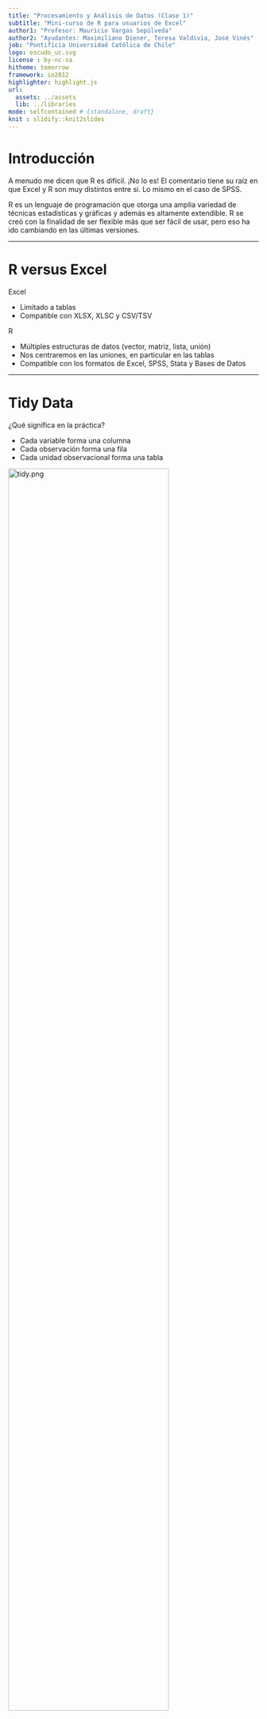 ```yaml
---
title: "Procesamiento y Análisis de Datos (Clase 1)"
subtitle: "Mini-curso de R para usuarios de Excel"
author1: "Profesor: Mauricio Vargas Sepúlveda"
author2: "Ayudantes: Maximiliano Diener, Teresa Valdivia, José Vinés"
job: "Pontificia Universidad Católica de Chile"
logo: escudo_uc.svg
license : by-nc-sa
hitheme: tomorrow
framework: io2012
highlighter: highlight.js
url:
  assets: ../assets
  lib: ../libraries
mode: selfcontained # {standalone, draft}
knit : slidify::knit2slides
---
```




# Introducción

A menudo me dicen que R es difícil. ¡No lo es! El comentario tiene su raíz en que Excel y R son muy distintos entre si. Lo mismo en el caso de SPSS.

R es un lenguaje de programación que otorga una amplia variedad de técnicas estadísticas y gráficas y además es altamente extendible. R se creó con la finalidad de ser flexible más que ser fácil de usar, pero eso ha ido cambiando en las últimas versiones.

---

# R versus Excel

Excel
* Limitado a tablas
* Compatible con XLSX, XLSC y CSV/TSV

R
* Múltiples estructuras de datos (vector, matriz, lista, unión)
* Nos centraremos en las uniones, en particular en las tablas
* Compatible con los formatos de Excel, SPSS, Stata y Bases de Datos

---

# Tidy Data

¿Qué significa en la práctica?

* Cada variable forma una columna
* Cada observación forma una fila
* Cada unidad observacional forma una tabla

<img src="img/tidy.png" alt="tidy.png" style="width: 80%;"/>

Tldr; esta es la 3era forma normal de Codd.

---

# La filosofía del curso

<img src="img/tidy-data.png" alt="tidy-data.png" style="width: 100%;"/>

---

# Google Sheets

Funciones básicas que deberían manejar:

* SUM()
* SUMIF()
* VLOOKUP()

---

# Google Sheets

## SUM()

<h3 style="font-family: 'Source Code Pro',monospace;">
SUM(RANGO)
<br>
=SUM(A2:A100)
<br>
=SUM(1,2,3,4,5)
<br>
=SUM(1,2,A2:A50)
</h3>

---

# Google Sheets

## SUMIF()

<h3 style="font-family: 'Source Code Pro',monospace;">
SUMIF(RANGO, CRITERIO, RANGO SUMA)
<br>
SUMIF(A1:A10,">20")
<br>
SUMIF(A1:A10,"Santiago Centro",B1:B10)
</h3>

---

# Google Sheets

## VLOOPKUP()

<h3 style="font-family: 'Source Code Pro',monospace;">
VLOOPKUP(VALOR BUSCADO, RANGO, INDICE, ORDENADO)
<br>
VLOOKUP(10003, A2:B26, 2, FALSE)
</h3>

---

# Google Sheets

## Actividad de repaso

Veamos el archivo [lecture1_officesupplies](https://goo.gl/bp22w9)

1. Crea una copia de la tabla en tu cuenta de Google Drive
2. En una nueva hoja lleva la tabla a formato tidy
3. Crea una columna que muestre el ingreso correspondiente a cada registro
4. En una nueva hoja para cada tabla muestra Las unidades vendidas totales por:
  1. Región
  2. Item
  3. Por región e item

---

# R y RStudio

El problema para los usuarios nuevos es que si descargas R desde CRAN, The Comprehensive R Archive Network, el sitio oficial, obtienes una terminal y una interfaz gráfica muy limitada. 

Un entorno de desarrollo integrado (IDE) como RStudio entrega una ventana con paneles organizados como en SPSS. Esto es como comprar el motor (R) y el resto del automóvil (RStudio) por separado.

---

# Paquetes de R

R contempla muchas funciones, desde la media y la desviación estándar a funciones específicas para quienes se dedican a literatura o finanzas.

En lugar de proveer un instalador de varios GB con todas las funciones, la instalación de R provee un conjunto mínimo de funciones de amplio uso. Para extender la instalación básica la comunidad R ha organizado las distintas funciones en "paquetes" que son conjuntos de funciones ordenados por tópicos y siguen una lógica similar a la de los complementos del navegador de internet.

---

# Base R y Tidyverse

Base R es el núcleo de R, es lo que se obtiene al instalar R. Esta base viene del lenguaje S, otro lenguaje de programación, cuya primera versión es de 1976 y sobre esa base existen desarrollos nuevos.

El Tidyverse es un conjunto de paquetes de R con una filosofía común y están diseñados para trabajar en conjunto y simplificar diferentes tareas que se pueden hacer con base R.

---

# ¡Eficiencia, Eficiencia, Eficiencia!

* Para aprovechar eficientemente el tiempo de la clase la instalación de R quedará para el final
* Vamos a usar RStudio Server
* Para la clase todo lo necesario ya está configurado en el servidor.

---

# Instalación de paquetes de R

Veremos el uso básico de los siguientes paquetes de R que son parte del Tidyverse:

* `readr`: importar CSV, TSV y similares
* `readxl`: importar XLSX y XLS
* `dplyr`: manipulación de datos
* `ggplot2`: gráficos
* `forcats`: manejo de variables categóricas

Para usar lo anterior emplearemos `pacman`, un paquete de administración que carga e instala paquetes.

---

# ¿Cómo se usará lo anterior?

<img src="img/workflow.svg" alt="workflow.svg" style="width: 80%;"/>

El ícono `%>%` corresponde al paquete `magrittr`, se carga automáticamente al cargar `dplyr` y permite conectar distintas funciones.

---

# Gramática de verbos

`dplyr` provee una serie de funciones que permiten modificar una tabla, esas funciones se han estructurado en forma de verbos:

* `select()`	seleccionar columnas
* `filter()` filtrar filas
* `arrange()`	reordenar filas
* `mutate()`	crear columnas
* `group_by()` agrupar por valores antes de realizar una operación (e.g. expresar promedios de los grupos *Santiago*, *Valdivia* y *Concepción* de la columna `X1`)
* `summarise()`	resumir valores (e.g. reducir la tabla y mostrar el sueldo promedio por grupo de la columna `X2` y el arriendo promedio por grupo de la columna `X3`)
* `ungroup()` desagrupar (e.g. si necesito realizar una operación posterior a la de `summarise()`)

---

## ¿Cómo operan los verbos?

Supongamos que `arriendos_por_region.csv` contiene 300 observaciones (100 por región) de los sueldos de trabajadores de *Santiago*, *Valdivia* y *Concepción* desplegados de la siguiente forma:

|X1      |X2     |X3    |
|--------|-------|------|
|Santiago|500000 |120000|
|Santiago|1200000|350000|
|etc...  |       |      |

<br>El arriendo y sueldo promedio ordenado en una tabla de 3x3 de menos a más sería:


```r
read_csv("arriendos_por_region.csv") %>% 
  group_by(X1) %>% # agrupar por región
  summarise(sueldo_promedio = mean(X2),
            arriendo_promedio = mean(X3)) %>% # calcular sueldo y arriendo promedio
  ungroup() %>% # desagrupar 
  arrange(X2,X3) # ordenar de menos a más
```

---

## Tarea Nº1

Abre RStudio Server, ve a File &rarr; New Project y crea un nuevo proyecto con tu nombre en un nuevo directorio (e.g *mauricio_vargas_clase_1*)

La próxima vez que quieras ver tus avances puedes ir al directorio del proyecto y abrir el archivo RProj para tener todo linkeado a ese directorio.

Ve a File &rarr; New &rarr; RScript para ir anotando lo que veremos a continuación

---

## Tarea Nº1

Ejecuta el siguiente código haciendo click en Run o presionando Ctrl/Cmd+Enter:


```r
### instalar y cargar pacman usando Base R
if (!require("pacman")) install.packages("pacman")

### instalar y/o cargar lo ya mencionado usando pacman
p_load(readr,readxl,dplyr,ggplot2,forcats)
```

La primera línea instruye a la máquina a instalar `pacman` si no encuentra el paquete.

---

## Tarea Nº2

En R se puede leer CSV, JSON, XLSX y otros formatos incluyendo DTA y SAV. Para simplificar, por esta vez, usaremos `mpg` que es un dataset que incluye `ggplot2`.

Pasos a seguir:

1. En el panel de la derecha ir a Help y busca "mpg".
2. En el panel inferior ir a Console y teclea "mpg + Enter".
3. Filtrar y ver los modelos lanzados después del año 2000 (columna `year`) y que tienen 4 cilindros (columna `cyl`)
4. Filtrar por tipo de transmisión (`trans`) y por millas por galón en ciudad (`cty`) y millas por galón en autopista (`hwy`) descendentemente.
5. Filtrar los automóviles de 4 o más cilindros hechos en el año 2008 y ordenados ascendentemente por `cty`.

---

## Desarrollo Tarea Nº2

### Paso 3:


```r
mpg %>% 
  filter(year > 2000,
         cyl == 4)
```

---

## Desarrollo Tarea Nº2

### Paso 4:


```r
mpg %>% 
  arrange(trans)

mpg %>% 
  arrange(-cty)

mpg %>% 
  arrange(trans,desc(cty),desc(hwy))
```

¡Esto no es posible de hacer en Excel excepto si se usa tablas dinámicas!

---

## Desarrollo Tarea Nº2

### Paso 5:


```r
mpg %>% 
  filter(year == 2008, cyl == 4) %>% 
  arrange(cty)
```

---

## Tarea Nº3

Vamos a usar el archivo [lecture1_officesupplies.xlsx](https://goo.gl/Hj1H6n) y lo vamos a descargar y leer desde R.

Pasos a seguir:

1. Crear el directorio "datasets" y descargar el archivo si y sólo si este no está en el directorio "datasets"
2. Leer el archivo XLSX usando la función `read_excel` (una función del paquete `readxl`) y obtener las unidades vendidas totales por región, por item y por región e item
3. Obtener el ingreso total por región e item
4. Modificar el dataset original para agregar una columna de ingreso y guardar los resultados usando la función `write_csv` (una función del paquete `readr`)

---

## Desarrollo Tarea Nº3

### Paso 1:

¡No olvidar ir guardando los cambios!


```r
folder = "datasets/"
file = paste0(folder,"lecture1_officesupplies.xlsx") 
### "paste0" pega elementos sin espacios
### "paste" agrega espacios

try(dir.create(folder))

if(!file.exists(file)) {
  download.file(
    "https://goo.gl/Hj1H6n",
    file)
}
```

---

## Desarrollo Tarea Nº3

### Paso 2:


```r
officesupplies = read_excel(file)

### vista rápida de las columnas
str(officesupplies)

### convertir la columna Units a enteros
officesupplies = officesupplies %>% mutate(Units = as.integer(Units))

### regiones distintas
officesupplies %>% select(Region) %>% distinct()

### items distintos
officesupplies %>% select(Item) %>% distinct()
```

---

## Desarrollo Tarea Nº3

### Paso 2 (continuación):


```r
### unidades totales por región
officesupplies %>% 
  select(Region,Units) %>%
  group_by(Region) %>% 
  summarise(Sold_Units = sum(Units))

### unidades totales por item
officesupplies %>% 
  select(Item,Units) %>% 
  group_by(Item) %>% 
  summarise(Sold_Units = sum(Units))

### unidades totales por region e item
officesupplies %>% 
  select(Region,Item,Units) %>% 
  group_by(Region,Item) %>% 
  summarise(Sold_Units = sum(Units))
```

---

## Desarrollo Tarea Nº3

### Paso 3:


```r
### ingreso por región e item
officesupplies %>% 
  select(Region,Item,Units,`Unit Price`) %>% 
  rename(Unit_Price = `Unit Price`) %>% 
  group_by(Region,Item) %>% 
  summarise(Income = sum(Units * Unit_Price))
```

---

### Paso 4:


```r
officesupplies = officesupplies %>% 
  select(Region,Item,Units,`Unit Price`) %>% 
  rename(Unit_Price = `Unit Price`) %>% 
  mutate(Income = Units * Unit_Price) %>% 
  write_csv(paste0(folder,"lecture1_office_supplies.csv"))
```

---

## Tarea Nº4

Vamos a usar el archivo [lecture1_copper.csv](https://goo.gl/GsnrdP) y lo vamos a descargar y leer desde R.

Pasos a seguir:

1. Crear el directorio "datasets" y descargar el archivo si y sólo si este no está en el directorio "datasets"
2. Leer el archivo CSV usando la función `read_csv` (una función del paquete `readr`) y convierte la columna `product` de `chr` a `factor` (para poder mostrar mejor la información en el paso 3)
  1. En lugar de `copper` deberás mostrar *Cobre*
  2. En lugar de `other` deberás mostrar *Pulpa de madera, fruta, salmón y otros*
3. Crea un gráfico de línea con las siguientes características
  1. El *eje x* debe ser el año (mostrar todos los años) y el *eje y* las exportaciones
  2. Coloreado por producto con los colores `c("#40b8d0", "#b2d183")` y con ancho de línea de `1.5`
  3. El *eje x* debe mostrar todos los años
  4. El título debe ser *Composición de las exportaciones a China ($)* y el subtítulo debe ser *Fuente: Aduana de Chile*

---

## Desarrollo Tarea Nº4

### Paso 1:


```r
folder = "datasets/"
file = paste0(folder,"lecture1_copper.csv") 
### "paste0" pega elementos sin espacios
### "paste" agrega espacios

try(dir.create(folder))

if(!file.exists(file)) {
  download.file(
    "https://goo.gl/GsnrdP",
    file)
}
```

---

## Desarrollo Tarea Nº4

### Paso 2:


```r
copper = read_csv(file)

### vista rápida de las columnas
str(copper)

### convertir a factor
copper = copper %>% 
  mutate(product = factor(product, levels = c("copper","others"),
                          labels = c("Cobre ","Pulpa de madera, fruta, salmón y otros")))
```

---

## Desarrollo Tarea Nº4

### Paso 3:


```r
copper %>% 
  ggplot(aes(y = export, x = year, colour = product)) + 
  geom_line(size = 1.5) + 
  scale_x_continuous(breaks = seq(2006,2014,1)) +
  labs(title = "Composici\u00f3n de las exportaciones a China ($)", 
       subtitle = "Fuente: Aduana de Chile",
       x = "A\u00f1o", 
       y = "Millones de d\u00f3lares") + 
  scale_colour_manual(values = c("#40b8d0", "#b2d183"))
```

---

## Tarea Nº5

A partir de lo anterior crea un gráfico de área y luego un gráfico de área y uno de barras revirtiendo el orden en que se muestran las series.

---

## Desarrollo Tarea Nº5

### Parte 1:


```r
copper %>% 
  ggplot(aes(y = export, x = year, fill = product)) + 
  geom_area() + 
  scale_x_continuous(breaks = seq(2006,2014,1)) + 
  labs(title = "Composici\u00f3n de las exportaciones a China ($)", 
       subtitle = "Fuente: Aduana de Chile",
       x = "A\u00f1o", 
       y = "Millones de d\u00f3lares") + 
  scale_fill_manual(values = c("#40b8d0", "#b2d183"))
```

---

## Desarrollo Tarea Nº5

### Parte 2:


```r
copper %>% 
  ggplot(aes(y = export, x = year, fill = fct_rev(product))) + 
  geom_area() + 
  scale_x_continuous(breaks = seq(2006,2014,1)) + 
  labs(title = "Composici\u00f3n de las exportaciones a China ($)", 
       subtitle = "Fuente: Aduana de Chile",
       x = "A\u00f1o", 
       y = "Millones de d\u00f3lares") + 
  scale_fill_manual(values = c("#b2d183","#40b8d0"))
```

---

## Desarrollo Tarea Nº5

### Parte 3:


```r
copper %>%
  ggplot(aes(y = export, x = year, fill = fct_rev(product))) + 
  geom_col() + 
  scale_x_continuous(breaks = seq(2006,2014,1)) +
  labs(title = "Composici\u00f3n de las exportaciones a China ($)", 
       subtitle = "Fuente: Aduana de Chile",
       x = "A\u00f1o", 
       y = "Millones de d\u00f3lares") + 
  scale_fill_manual(values = c("#b2d183","#40b8d0"))
```

---

## Tarea Nº6

Ahora mejora el gráfico de barras anterior:

1. Agrega etiquetas de datos a las series
2. Arregla los colores del fondo y mueve la leyenda a la parte inferior

---

## Desarrollo Tarea Nº6

### Parte 1:


```r
chart = copper %>%
  group_by(year) %>% 
  mutate(pos = cumsum(export) - (0.5 * export)) %>% 
  ggplot(aes(y = export, x = year, fill = fct_rev(product))) + 
  geom_col() + 
  geom_text(aes(x = year, y = pos, label = export), colour = "black", 
            size = 4, show.legend = F) + 
  scale_x_continuous(breaks = seq(2006,2014,1)) +
  labs(title = "Composici\u00f3n de las exportaciones a China ($)", 
       subtitle = "Fuente: Aduana de Chile",
       x = "A\u00f1o", 
       y = "Millones de d\u00f3lares")
```

---

## Desarrollo Tarea Nº6

### Parte 2:


```r
chart +
  scale_fill_manual(values = c("#b2d183","#40b8d0")) + 
  theme_bw() +
  theme(legend.position = "bottom", legend.direction = "horizontal", 
        legend.title = element_blank()) +
  guides(fill = guide_legend(reverse = T))
```

---

## Tarea Nº7

Selecciona todos los archivos de tu projecto en RStudio Server y exporta tus archivos para bajarlos en zip.

Si el alcanza el tiempo, instala R y RStudio en tu propio notebook.

* [Descargar R](https://cran.r-project.org/)

* [Descargar RStudio](https://www.rstudio.com/products/rstudio/download/#download)

